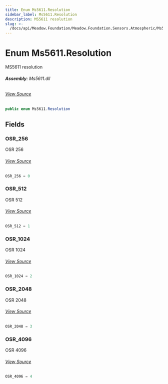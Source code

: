 ```yaml
---
title: Enum Ms5611.Resolution
sidebar_label: Ms5611.Resolution
description: MS5611 resolution
slug: >-
  /docs/api/Meadow.Foundation/Meadow.Foundation.Sensors.Atmospheric/Ms5611.Resolution
---
```

# Enum Ms5611.Resolution
MS5611 resolution

###### **Assembly**: Ms5611.dll
###### [View Source](https://github.com/WildernessLabs/Meadow.Foundation.git/blob/develop/Source/Meadow.Foundation.Peripherals/Sensors.Atmospheric.Ms5611/Driver/Ms5611.Enums.cs#L23)
```csharp title="Declaration"
public enum Ms5611.Resolution
```
## Fields
### OSR_256
OSR 256
###### [View Source](https://github.com/WildernessLabs/Meadow.Foundation.git/blob/develop/Source/Meadow.Foundation.Peripherals/Sensors.Atmospheric.Ms5611/Driver/Ms5611.Enums.cs#L28)
```csharp title="Declaration"
OSR_256 = 0
```
### OSR_512
OSR 512
###### [View Source](https://github.com/WildernessLabs/Meadow.Foundation.git/blob/develop/Source/Meadow.Foundation.Peripherals/Sensors.Atmospheric.Ms5611/Driver/Ms5611.Enums.cs#L32)
```csharp title="Declaration"
OSR_512 = 1
```
### OSR_1024
OSR 1024
###### [View Source](https://github.com/WildernessLabs/Meadow.Foundation.git/blob/develop/Source/Meadow.Foundation.Peripherals/Sensors.Atmospheric.Ms5611/Driver/Ms5611.Enums.cs#L36)
```csharp title="Declaration"
OSR_1024 = 2
```
### OSR_2048
OSR 2048
###### [View Source](https://github.com/WildernessLabs/Meadow.Foundation.git/blob/develop/Source/Meadow.Foundation.Peripherals/Sensors.Atmospheric.Ms5611/Driver/Ms5611.Enums.cs#L40)
```csharp title="Declaration"
OSR_2048 = 3
```
### OSR_4096
OSR 4096
###### [View Source](https://github.com/WildernessLabs/Meadow.Foundation.git/blob/develop/Source/Meadow.Foundation.Peripherals/Sensors.Atmospheric.Ms5611/Driver/Ms5611.Enums.cs#L44)
```csharp title="Declaration"
OSR_4096 = 4
```
